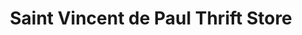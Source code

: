 ---
title: "Saint Vincent de Paul Thrift Store"
url: /stoughton/saint-vincent-de-paul-thrift-store/
shop: charity
---